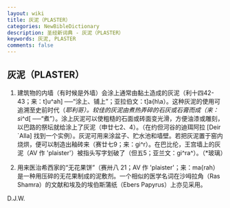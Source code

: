 ```yaml
---
layout: wiki
title: 灰泥（PLASTER）
categories: NewBibleDictionary
description: 圣经新词典 - 灰泥（PLASTER）
keywords: 灰泥, PLASTER
comments: false
---
```


## 灰泥（PLASTER）

1. 建筑物的内墙（有时候是外墙）会涂上通常由黏土造成的灰泥（利十四42-43；来：t]u^ah] ──“涂上、铺上”；亚拉伯文：t]a{h\a）。这种灰泥的使用可追溯至史前时代（*耶利哥）。较佳的灰泥由煮热弄碎的石灰或石膏而成（来：s*i^d[ ──“煮”）。涂上灰泥可以使粗糙的石面或砖面变光滑，方便油漆或雕刻，以巴路的祭坛就给涂上了灰泥（申廿七2、4）。（在约但河谷的迪珥阿拉 [Deir `Alla] 找到一个实例）。灰泥可用来涂盆子、贮水池和墙壁。若把灰泥置于窑内烧烘，便可以制造出釉砖来（赛廿七9；来：gi^r）。在巴比伦，王宫墙上的灰泥（AV 作 'plaister'）被指头写字划破了（但五5；亚兰文：gi^ra^）。（*玻璃）

2. 用来医治希西家的“无花果饼”（赛卅八 21；AV 作 'plaister'；来：ma{rah）是一种用压碎的无花果制成的泥敷剂。一个相似的医学名词在沙呣拉角（Ras Shamra）的文献和埃及的埃伯斯蒲纸（Ebers Papyrus）上亦见采用。

D.J.W.








